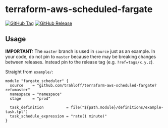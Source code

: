 # terraform-aws-scheduled-fargate

[![GitHub Tag](https://img.shields.io/github/tag/trahloff/terraform-aws-scheduled-fargate.svg)](https://github.com/trahloff/terraform-aws-scheduled-fargate/releases) [![GitHub Release](https://img.shields.io/github/release/trahloff/terraform-aws-scheduled-fargate.svg)](https://github.com/trahloff/terraform-aws-scheduled-fargate/releases)


## Usage

**IMPORTANT:** The `master` branch is used in `source` just as an example. In your code, do not pin to `master` because there may be breaking changes between releases.
Instead pin to the release tag (e.g. `?ref=tags/x.y.z`).

Straight from `example/`:

```hcl
module "fargate_scheduler" {
  source    = "github.com/trahloff/terraform-aws-scheduled-fargate?ref=master"
  namespace = "namespace"
  stage     = "prod"

  task_definition          = file("${path.module}/definitions/example-task.tpl")
  task_schedule_expression = "rate(1 minute)"
}
```